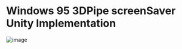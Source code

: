 # Windows 95 3DPipe screenSaver Unity Implementation
![image](https://github.com/TahaHussain121/Pipes_Screensaver/assets/69819762/220b6ee9-af84-485b-8927-6ed645ce1f2a)

